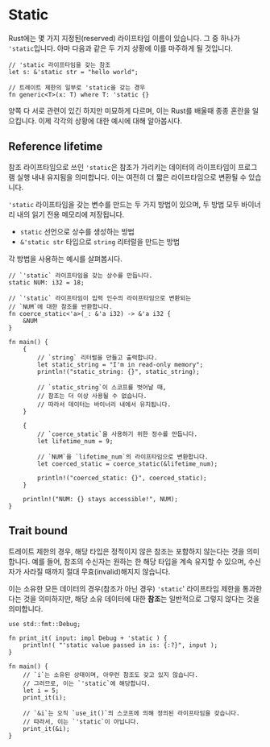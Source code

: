 # Static

Rust에는 몇 가지 지정된(reserved) 라이프타임 이름이 있습니다. 그 중 하나가 `'static`입니다. 아마 다음과 같은 두 가지 상황에 이를 마주하게 될 것입니다.

```rust,editable
// 'static 라이프타임을 갖는 참조
let s: &'static str = "hello world";

// 트레이트 제한의 일부로 'static을 갖는 경우
fn generic<T>(x: T) where T: 'static {}
```

양쪽 다 서로 관련이 있긴 하지만 미묘하게 다르며, 이는 Rust를 배울때 종종 혼란을 일으킵니다. 이제 각각의 상황에 대한 예시에 대해 알아봅시다.

## Reference lifetime

참조 라이프타임으로 쓰인 `'static`은 참조가 가리키는 데이터의 라이프타임이 프로그램 실행 내내 유지됨을 의미합니다. 이는 여전히 더 짧은 라이프타임으로 변환될 수 있습니다.

`'static` 라이프타임을 갖는 변수를 만드는 두 가지 방법이 있으며, 두 방법 모두 바이너리 내의 읽기 전용 메모리에 저장됩니다.

- `static` 선언으로 상수를 생성하는 방법
- `&'static str` 타입으로 `string` 리터럴을 만드는 방법

각 방법을 사용하는 예시를 살펴봅시다.

```rust,editable
// `'static` 라이프타임을 갖는 상수를 만듭니다.
static NUM: i32 = 18;

// `'static` 라이프타임이 입력 인수의 라이프타임으로 변환되는
// `NUM`에 대한 참조를 반환합니다.
fn coerce_static<'a>(_: &'a i32) -> &'a i32 {
    &NUM
}

fn main() {
    {
        // `string` 리터럴을 만들고 출력합니다.
        let static_string = "I'm in read-only memory";
        println!("static_string: {}", static_string);

        // `static_string`이 스코프를 벗어날 때,
        // 참조는 더 이상 사용될 수 없습니다.
        // 따라서 데이터는 바이너리 내에서 유지됩니다.
    }

    {
        // `coerce_static`을 사용하기 위한 정수를 만듭니다.
        let lifetime_num = 9;

        // `NUM`을 `lifetime_num`의 라이프타임으로 변환합니다.
        let coerced_static = coerce_static(&lifetime_num);

        println!("coerced_static: {}", coerced_static);
    }

    println!("NUM: {} stays accessible!", NUM);
}
```

## Trait bound

트레이트 제한의 경우, 해당 타입은 정적이지 않은 참조는 포함하지 않는다는 것을 의미합니다. 예를 들어, 참조의 수신자는 원하는 한 해당 타입을 계속 유지할 수 있으며, 수신자가 사라질 때까지 절대 무효(invalid)해지지 않습니다.

이는 소유한 모든 데이터의 경우(참조가 아닌 경우) `'static`' 라이프타임 제한을 통과한다는 것을 의미하지만, 해당 소유 데이터에 대한 **참조**는 일반적으로 그렇지 않다는 것을 의미합니다.

```rust,editable
use std::fmt::Debug;

fn print_it( input: impl Debug + 'static ) {
    println!( "'static value passed in is: {:?}", input );
}

fn main() {
    // `i`는 소유된 상태이며, 아무런 참조도 갖고 있지 않습니다.
    // 그러므로, 이는 `'static`에 해당합니다.
    let i = 5;
    print_it(i);

    // `&i`는 오직 `use_it()`의 스코프에 의해 정의된 라이프타임을 갖습니다.
    // 따라서, 이는 `'static`이 아닙니다.
    print_it(&i);
}
```